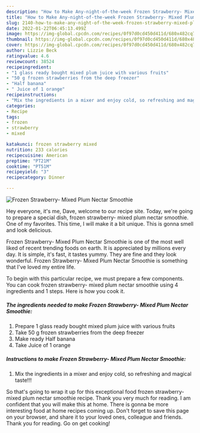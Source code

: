 ```yaml
---
description: "How to Make Any-night-of-the-week Frozen Strawberry- Mixed Plum Nectar Smoothie"
title: "How to Make Any-night-of-the-week Frozen Strawberry- Mixed Plum Nectar Smoothie"
slug: 2140-how-to-make-any-night-of-the-week-frozen-strawberry-mixed-plum-nectar-smoothie
date: 2022-01-22T06:45:13.499Z
image: https://img-global.cpcdn.com/recipes/0f97d0cd450d411d/680x482cq70/frozen-strawberry-mixed-plum-nectar-smoothie-recipe-main-photo.jpg
thumbnail: https://img-global.cpcdn.com/recipes/0f97d0cd450d411d/680x482cq70/frozen-strawberry-mixed-plum-nectar-smoothie-recipe-main-photo.jpg
cover: https://img-global.cpcdn.com/recipes/0f97d0cd450d411d/680x482cq70/frozen-strawberry-mixed-plum-nectar-smoothie-recipe-main-photo.jpg
author: Lizzie Beck
ratingvalue: 4.6
reviewcount: 38524
recipeingredient:
- "1 glass ready bought mixed plum juice with various fruits"
- "50 g frozen strawberries from the deep freezer"
- "Half banana"
- " Juice of 1 orange"
recipeinstructions:
- "Mix the ingredients in a mixer and enjoy cold, so refreshing and magical taste!!!"
categories:
- Recipe
tags:
- frozen
- strawberry
- mixed

katakunci: frozen strawberry mixed 
nutrition: 233 calories
recipecuisine: American
preptime: "PT21M"
cooktime: "PT51M"
recipeyield: "3"
recipecategory: Dinner

---
```



![Frozen Strawberry- Mixed Plum Nectar Smoothie](https://img-global.cpcdn.com/recipes/0f97d0cd450d411d/680x482cq70/frozen-strawberry-mixed-plum-nectar-smoothie-recipe-main-photo.jpg)

Hey everyone, it's me, Dave, welcome to our recipe site. Today, we're going to prepare a special dish, frozen strawberry- mixed plum nectar smoothie. One of my favorites. This time, I will make it a bit unique. This is gonna smell and look delicious.

Frozen Strawberry- Mixed Plum Nectar Smoothie is one of the most well liked of recent trending foods on earth. It is appreciated by millions every day. It is simple, it's fast, it tastes yummy. They are fine and they look wonderful. Frozen Strawberry- Mixed Plum Nectar Smoothie is something that I've loved my entire life.




To begin with this particular recipe, we must prepare a few components. You can cook frozen strawberry- mixed plum nectar smoothie using 4 ingredients and 1 steps. Here is how you cook it.

<!--inarticleads1-->

##### The ingredients needed to make Frozen Strawberry- Mixed Plum Nectar Smoothie:

1. Prepare 1 glass ready bought mixed plum juice with various fruits
1. Take 50 g frozen strawberries from the deep freezer
1. Make ready Half banana
1. Take  Juice of 1 orange




<!--inarticleads2-->

##### Instructions to make Frozen Strawberry- Mixed Plum Nectar Smoothie:

1. Mix the ingredients in a mixer and enjoy cold, so refreshing and magical taste!!!




So that's going to wrap it up for this exceptional food frozen strawberry- mixed plum nectar smoothie recipe. Thank you very much for reading. I am confident that you will make this at home. There is gonna be more interesting food at home recipes coming up. Don't forget to save this page on your browser, and share it to your loved ones, colleague and friends. Thank you for reading. Go on get cooking!
